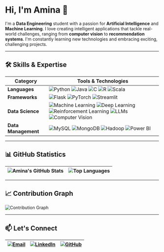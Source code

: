 # Hi, I'm Amina 👋

I'm a **Data Engineering** student with a passion for **Artificial Intelligence** and **Machine Learning**. I love creating intelligent applications that tackle real-world challenges, ranging from **computer vision** to **recommendation systems**. I'm constantly learning new technologies and embracing exciting, challenging projects.

---

## 🛠️ Skills & Expertise

| **Category**        | **Tools & Technologies**                                                                 |
|---------------------|-------------------------------------------------------------------------------------------|
| **Languages**       | ![Python](https://img.shields.io/badge/-Python-333333?style=flat&logo=python) ![Java](https://img.shields.io/badge/-Java-333333?style=flat&logo=java) ![C](https://img.shields.io/badge/-C-333333?style=flat&logo=c) ![R](https://img.shields.io/badge/-R-333333?style=flat&logo=r) ![Scala](https://img.shields.io/badge/-Scala-333333?style=flat&logo=scala) |
| **Frameworks**      | ![Flask](https://img.shields.io/badge/-Flask-333333?style=flat&logo=flask) ![PyTorch](https://img.shields.io/badge/-PyTorch-333333?style=flat&logo=pytorch) ![Streamlit](https://img.shields.io/badge/-Streamlit-333333?style=flat&logo=streamlit) |
| **Data Science**    | ![Machine Learning](https://img.shields.io/badge/-Machine%20Learning-333333) ![Deep Learning](https://img.shields.io/badge/-Deep%20Learning-333333) ![Reinforcement Learning](https://img.shields.io/badge/-Reinforcement%20Learning-333333) ![LLMs](https://img.shields.io/badge/-LLMs-333333) ![Computer Vision](https://img.shields.io/badge/-Computer%20Vision-333333) |
| **Data Management** | ![MySQL](https://img.shields.io/badge/-MySQL-333333?style=flat&logo=mysql) ![MongoDB](https://img.shields.io/badge/-MongoDB-333333?style=flat&logo=mongodb) ![Hadoop](https://img.shields.io/badge/-Hadoop-333333?style=flat&logo=apache-hadoop) ![Power BI](https://img.shields.io/badge/-Power%20BI-333333?style=flat&logo=powerbi) |

---

## 📊 GitHub Statistics

| ![Amina's GitHub Stats](https://github-readme-stats.vercel.app/api?username=AminaChaa&show_icons=true&theme=radical) | ![Top Languages](https://github-readme-stats.vercel.app/api/top-langs/?username=AminaChaa&layout=compact&theme=radical) |
|----------------------------------------------------------------------------------------------------------------------|--------------------------------------------------------------------------------------------------------------------------|

---

## 📈 Contribution Graph
![Contribution Graph](https://github-readme-activity-graph.cyclic.app/graph?username=AminaChaa&bg_color=1c1c1c&color=ff66b2&line=ff6699&point=fff&area=true&hide_border=true)

---

## 📫 Let's Connect

| [![Email](https://img.shields.io/badge/-Email-blue?style=flat&logo=gmail)](mailto:aminachaabene.ac@gmail.com) | [![LinkedIn](https://img.shields.io/badge/-LinkedIn-blue?style=flat&logo=linkedin)](https://www.linkedin.com/in/amina-chaaben) | [![GitHub](https://img.shields.io/badge/-GitHub-black?style=flat&logo=github)](https://github.com/AminaChaa) |
|--------------------------------------------------------------------------------------------------------------|--------------------------------------------------------------------------------------------------------------------------------|----------------------------------------------------------------------------------------------------------------|
